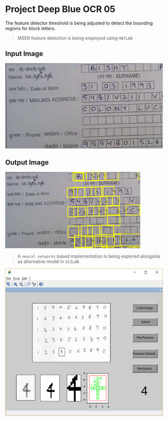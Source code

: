 # Project Deep Blue OCR 05

The feature detector threshold is being adjusted to detect the bounding regions
for block letters. 

>MSER feature detection is being employed using `MATLAB`

## Input Image
![](images/testfig.png)

## Output Image
![](images/output.png)

>A `neural networks` based implementation is being explored alongside as alternative
model in `SCILAB`

![](images/nn.png)